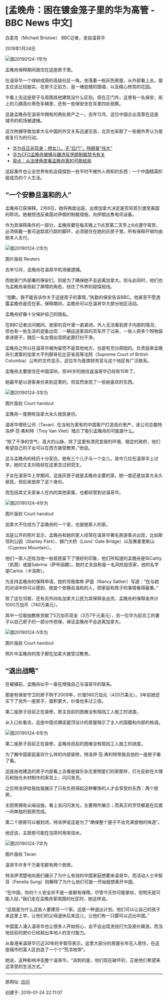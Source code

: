 # [孟晚舟：困在镀金笼子里的华为高管 - BBC News 中文]

白麦克（Michael Bristow） BBC记者，发自温哥华

2019年1月24日

 ![图20190124-1华为](图20190124-1华为.jpg)

孟晚舟保释期间居住在这座房子里。

在温哥华一个绿树成荫的高级社区一角，坐落着一栋灰色房屋，从外部看上去，屋主应该比较殷实。在房子正前方，是一堵低矮的围墙，以及精心修剪的花园。

乍看上去这座房子与周围其他建筑没什么区别。但在正门外，这里有一名保安，街上的几辆高价黑色车辆里，还有一些保安坐在车里四处观察。

这是孟晚舟在温哥华拥有的两处房产之一。去年12月，这位中国企业高管在这座城市的机场被逮捕。

这次拘捕导致加拿大与中国的外交关系迅速交恶，北京也采取了一些被外界认为是报复行为的行动。

- [华为任正非现身：想女儿、无“后门”、特朗普“伟大”](https://www.bbc.com/zhongwen/simp/chinese-news-46889202)
- [华为CFO孟晚舟被捕与嫌违反伊朗制裁禁令有关](https://www.bbc.com/zhongwen/simp/world-46490559)
- [观点：从法律角度看孟晚舟案的可能结局](https://www.bbc.com/zhongwen/simp/world-46582956)

这起事件也让全世界有机会窥探到一些平时不被外人熟知的东西：一个中国精英阶层成员的个人生活。

## “一个安静且温和的人”

孟晚舟已获保释。2月6日，她将再度出庭，出席加拿大决定是否将其引渡至美国的聆讯。她被控违反美国对伊朗的制裁措施，向伊朗出售电讯设备。

作为其保释条件的一部分，孟晚舟要在每天晚上11点至第二天早上6点遵守宵禁，必须佩戴一套可追踪其行踪的脚环，必须居住在她的灰房子里。所有保释开销均由她本人支付。

![图20190124-2华为](图20190124-2华为.jpg)

图片版权 Reuters 

去年12月，孟晚舟在温哥华机场被逮捕。

而她家门外部署的保安们，则是为了确保她不会逃离加拿大。但与此同时，他们也为孟晚舟承担起了屏障的角色，挡住了外界的窥探视线。

“抱歉，我不能告诉你关于这座房子的事情，”执勤的保安告诉BBC。他甚至不愿透露孟晚舟是否在家。保释期间，孟晚舟可以在温哥华大部分地区活动。

孟晚舟好像十分保护自己的隐私。

在BBC记者访问期间，她家的百叶窗一直紧闭，外人无法看到房子内部的情况，但也有一些生活的迹象出现：一辆运送家具的货车开了过来，一些人把多个购物袋拿进房子，随后一名女佣出现把走廊打扫干净。

孟晚舟之所以在温哥华被拘留而不是其他地方，也是有充分原因的。负责庭审孟晚舟引渡案的加拿大不列颠哥伦比亚省高等法院（Supreme Court of British Columbia）公布的文件显示，这位华为首席财务官与这个地区有广泛联系。

孟晚舟主要居住在中国深圳，但46岁的她往返温哥华已经有15年了。

她最早是以游客身份来到这里的，但显然发现了一些她喜欢的东西。

 ![图20190124-3华为](图20190124-3华为.jpg)

图片版权 Court handout 

孟晚舟一度拥有加拿大永久居民身份。

温哥华塔旺公司（Tavan）在当地为富有的中国客户打造高价房产，该公司总裁特洛伊·范·弗利特（Troy Van Vliet）暗示了吸引孟晚舟的可能是什么。

“除了干净的空气、高大的山脉，除了这里有漂亮宜居的环境、稳定的政府，他们希望自己的子女可以在西方接受教育，”他说。

这与孟晚舟的经历十分契合。她有三个儿子与一个女儿，其中几位在温哥华上过学。她的丈夫刘晓棕在这里念过研究生。

子女在温哥华上学期间，这座灰房子就是孟晚舟主要的家。她一度还是加拿大永久居民，但后来放弃了这个身份。

而包括其丈夫家亲人在内的其他家属，也都经常到访温哥华。

 ![图20190124-4华为](图20190124-4华为.jpg)

图片版权 Court handout 

加拿大不仅成为了孟晚舟的一个家，也是她家人的家。

法庭公开的照片显示，孟晚舟和她的家人经常在温哥华著名旅游景点出现，比如斯坦利公园（Stanley Park）、狮门大桥（Lions' Gate Bridge）以及赛普里斯山（Cypress Mountain）。

他们一家人还给当地一些居民留下了很好的印象，他们所知道的孟晚舟是叫Cathy（凯茜）或是Sabrina（萨布丽娜）。她的丈夫自称是一名风险投资家，他的名字是Carlos（卡洛斯）。

为支持孟晚舟的保释申请，她的邻居南希·萨瑟（Nancy Sather）写道：“在与她的对话中你可以感到，她是个安静且温和的人，把家庭和孩子的事情看得最重。”

除了这位邻居，还有另外四名加拿大公民为其保释金出资，孟晚舟的保释金共计1000万加币（740万美元）。

其中一位瑜伽教练贡献了5万加币现金（3万7千元美元），另一位华为前员工的妻子以自己房子的一部分作担保，保证孟晚舟不会逃离加拿大。

 ![图20190124-5华为](图20190124-5华为.jpg)

图片版权 Court handout 

照片中孟晚舟的孩子都在加拿大接受过教育。

## “退出战略”

在被捕前，孟晚舟似乎一直在增强自己与温哥华的联系。

那座有保安守卫的房子购于2009年，价值560万加元（420万美元）。3年前她还买下了另外一座房子，面积更大，价值也多过三倍。

第二座房子目前正在装修，房主目前的困难没有阻挡工人施工的进度。

从入口处看去，这座中国式横梁屋顶设计的房屋暗示了主人的国籍和内部的格调。

![图20190124-6华为](图20190124-6华为.jpg) 

第二座房子目前正在装修，孟晚舟目前的困难没有阻挡工人施工的进度。

为了解中国家庭喜欢什么样的内部装修，特洛伊·范·弗利特带我去他的一座房子看了看。

这座由他建造的房子内部看上去像是娱乐杂志里明星们的家那样，灯光反射在大理石和抛光木材制作的家具上，闪闪发亮。

之后特洛伊给我给我展示了只有负担得起这种奢侈的人才会享受的东西：两个厨房。

主厨房拥有尖端设施，看上去闪闪发光，主要用作展示；而真正的烹饪都是在后面一间单独的厨房完成。

第二个厨房可以被封闭，特洛伊说这是为了“确保整个屋子不会充满食物的味道”。

他还说，主厨房可能在泡茶时用来烧水。

 ![图20190124-7华为](图20190124-7华为.jpg)

图片版权 Tavan 

温哥华许多千万豪宅都有两个厨房。

特洛伊清楚地向我们展示了为什么有钱的中国家庭想要来温哥华。而活动人士辛智芬（Fenella Sung）则解释了为什么他们可能一开始就想离开中国。

“在中国，你的个人安全并不是一直都有保障。尽管今天你可能掌权，但明天就可能入狱，”我们走在孟晚舟家周围的社区时，她这样说。

“这就是为什么这些人要建另一个家。这是一种退出计划。他们可以让自己的孩子来这里上学，让他们的父母退休后来这儿，让他们有一只脚可以迈出中国。”

中国富人涌入温哥华也让很多人开始担心，会不会出现洗钱行为及房价飙涨，而当地目前的房价已经超出本地人的支付能力。

从香港来温哥华已近30年的辛智芬表示，这里大部分的房屋长年无人居住，在这座城市的富人区创造了一个个“荒凉地带”。

她说，这种影响冲击整个温哥华。“讽刺的是，他们现在破坏的，正是他们希望来这享受的生活方式。”

------

原网址: [访问](https://www.bbc.com/zhongwen/simp/chinese-news-46983530?ocid=socialflow_twitter)

创建于: 2019-01-24 22:11:07

